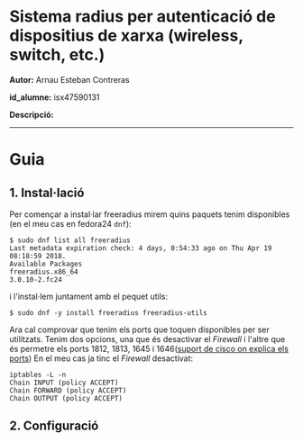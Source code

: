 # Sistema radius per autenticació de dispositius de xarxa (wireless, switch, etc.)

**Autor:** Arnau Esteban Contreras

**id_alumne:** isx47590131

**Descripció:** 


-------

# Guia

## 1. Instal·lació
Per començar a instal·lar freeradius mirem quins paquets tenim disponibles (en el meu cas en fedora24 `dnf`):

```
$ sudo dnf list all freeradius
Last metadata expiration check: 4 days, 0:54:33 ago on Thu Apr 19 08:18:59 2018.
Available Packages
freeradius.x86_64                                                             3.0.10-2.fc24                                         
```

i l'instal·lem juntament amb el pequet utils:

```
$ sudo dnf -y install freeradius freeradius-utils
```

Ara cal comprovar que tenim els ports que toquen disponibles per ser utilitzats. Tenim dos opcions, una que és desactivar el *Firewall* i l'altre que és permetre els ports 1812, 1813, 1645 i 1646([suport de cisco on explica els ports]("https://supportforums.cisco.com/t5/wan-routing-and-switching/which-port-numbers-are-used-for-radius-accounting-and-radius/td-p/2494536"))
En el meu cas ja tinc el *Firewall* desactivat:

```
iptables -L -n
Chain INPUT (policy ACCEPT)
Chain FORWARD (policy ACCEPT)
Chain OUTPUT (policy ACCEPT)
```



## 2. Configuració
